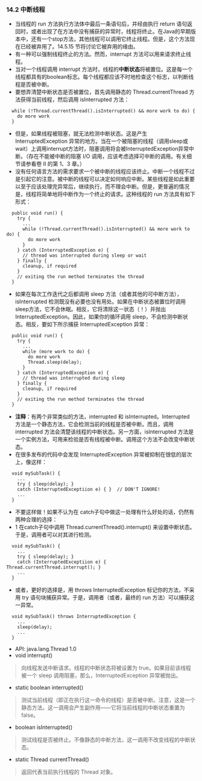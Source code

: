 ### 14.2 中断线程
- 当线程的 run 方法执行方法体中最后一条语句后，并经由执行 return 语句返回时，或者出现了在方法中没有捕获的异常时，线程将终止。在Java的早期版本中，还有一个stop方法，其他线程可以调用它终止线程。但是，这个方法现在已经被弃用了。14.5.15 节将讨论它被弃用的缘由。
- 有一种可以强制线程终止的方法。然而，interrupt 方法可以用来请求终止线程。
- 当对一个线程调用 interrupt 方法时，线程的**中断状态**将被置位。这是每一个线程都具有的boolean标志。每个线程都应该不时地检查这个标志，以判断线程是否被中断。
- 要想弄清楚中断状态是否被置位，首先调用静态的 Thread.currentThread 方法获得当前线程，然后调用 isInterrupted 方法：
```
  while (!Thread.currentThread().isInterrupted() && more work to do) {
    do more work
  }
```
- 但是，如果线程被阻塞，就无法检测中断状态。这是产生 InterruptedException 异常的地方。当在一个被阻塞的线程（调用sleep或wait）上调用interrupt方法时，阻塞调用将会被InterruptedException异常中断。（存在不能被中断的阻塞 I/O 调用，应该考虑选择可中断的调用。有关细节请参看卷 II 的第 1、3 章。）
- 没有任何语言方法的需求要求一个被中断的线程应该终止。中断一个线程不过是引起它的注意。被中断的线程可以决定如何响应中断。某些线程是如此重要以至于应该处理完异常后，继续执行，而不理会中断。但是，更普遍的情况是，线程将简单地将中断作为一个终止的请求。这种线程的 run 方法具有如下形式：
```
  public void run() {
    try {
      ...
      while (!Thread.currentThread().isInterrupted() && more work to do) {
        do more work
      }
    } catch (InterruptedException e) {
      // thread was interrupted during sleep or wait
    } finally {
      cleanup, if required
    }
    // exiting the run method terminates the thread
  }
```
- 如果在每次工作迭代之后都调用 sleep 方法（或者其他的可中断方法），isInterrupted 检测既没有必要也没有用处。如果在中断状态被置位时调用sleep方法，它不会休眠。相反，它将清除这一状态（！）并抛出 InterruptedException。因此，如果你的循环调用 sleep，不会检测中断状态。相反，要如下所示捕获 InterruptedException 异常：
```
  public void run() {
    try {
      ...
      while (more work to do) {
        do more work
        Thread.sleep(delay);
      } 
    } catch (InterruptedException e) {
      // thread was interrupted during sleep
    } finally {
      cleanup, if required
    }
    // exiting the run method terminates the thread 
  }
```
- **注释**：有两个非常类似的方法，interrupted 和 isInterrupted。Interrupted 方法是一个静态方法，它会检测当前的线程是否被中断。而且，调用 interrupted 方法会清楚该线程的中断状态。另一方面，isInterrupted 方法是一个实例方法，可用来检验是否有线程被中断。调用这个方法不会改变中断状态。
- 在很多发布的代码中会发现 InterruptedException 异常被抑制在很低的层次上，像这样：
```
  void mySubTask() {
    ...
    try { sleep(delay); }
    catch (InterruptedExceptiion e) { }  // DON'T IGNORE!
    ...
  }
```
- 不要这样做！如果不认为在 catch子句中做这一处理有什么好处的话，仍然有两种合理的选择：
- 1 在catch子句中调用 Thread.currentThread().interrupt() 来设置中断状态。于是，调用者可以对其进行检测。
```
  void mySubTask() {
    ...
    try { sleep(delay); }
    catch (InterruptedExceptiion e) { Thread.currentThread.interrupt(); }  
    ...
  }
```
- 或者，更好的选择是，用 throws InterruptedException 标记你的方法，不采用 try 语句块捕获异常。于是，调用者（或者，最终的 run 方法）可以捕获这一异常。
```
  void mySubTask() throws InterruptedException {
    ...
    sleep(delay);
    ...
  }
```
- API: java.lang.Thread 1.0
- void interrupt()
> 向线程发送中断请求。线程的中断状态将被设置为 true。如果目前该线程被一个 sleep 调用阻塞，那么，InterruptedException 异常被抛出。
- static boolean interrupted()
> 测试当前线程（即正在执行这一命令的线程）是否被中断。注意，这是一个静态方法。这一调用会产生副作用——它将当前线程的中断状态重置为 false。
- boolean isInterrupted()
> 测试线程是否被终止。不像静态的中断方法，这一调用不改变线程的中断状态。
- static Thread currentThread()
> 返回代表当前执行线程的 Thread 对象。

